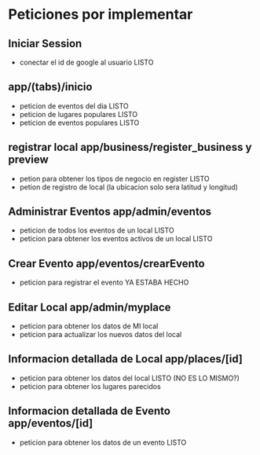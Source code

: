 # Peticiones por implementar

## Iniciar Session

- conectar el id de google al usuario   LISTO

## app/(tabs)/inicio

- peticion de eventos del dia       LISTO
- peticion de lugares populares       LISTO
- peticion de eventos populares       LISTO

## registrar local app/business/register_business y preview

- petion para obtener los tipos de negocio en register       LISTO  
- petion de registro de local (la ubicacion solo sera latitud y longitud)

## Administrar Eventos app/admin/eventos

- peticion de todos los eventos de un local                   LISTO
- peticion para obtener los eventos activos de un local       LISTO

## Crear Evento app/eventos/crearEvento

- peticion para registrar el evento       YA ESTABA HECHO

## Editar Local app/admin/myplace

- peticion para obtener los datos de MI local                
- peticion para actualizar los nuevos datos del local

## Informacion detallada de Local app/places/[id]

- peticion para obtener los datos del local       LISTO (NO ES LO MISMO?)
- peticion para obtener los lugares parecidos

## Informacion detallada de Evento app/eventos/[id]

- peticion para obtener los datos de un evento       LISTO
